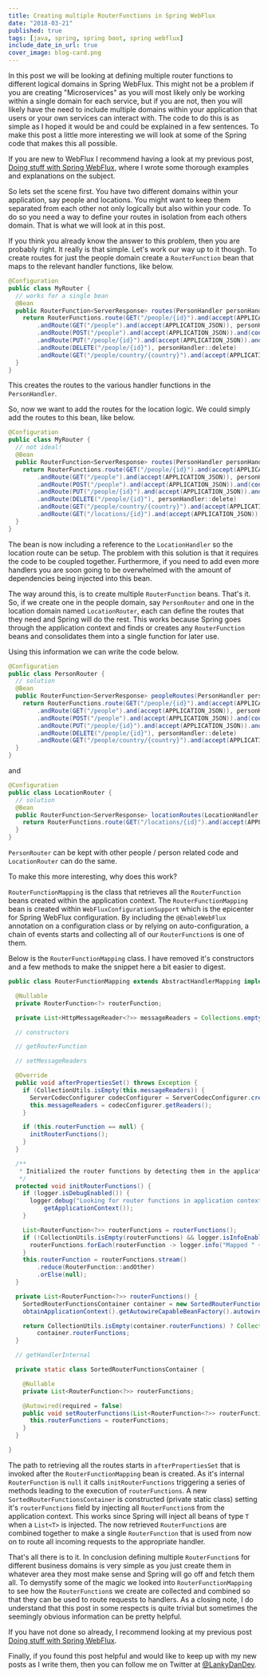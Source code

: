```yaml
---
title: Creating multiple RouterFunctions in Spring WebFlux
date: "2018-03-21"
published: true
tags: [java, spring, spring boot, spring webflux]
include_date_in_url: true
cover_image: blog-card.png
---
```


In this post we will be looking at defining multiple router functions to different logical domains in Spring WebFlux. This might not be a problem if you are creating "Microservices" as you will most likely only be working within a single domain for each service, but if you are not, then you will likely have the need to include multiple domains within your application that users or your own services can interact with. The code to do this is as simple as I hoped it would be and could be explained in a few sentences. To make this post a little more interesting we will look at some of the Spring code that makes this all possible.

If you are new to WebFlux I recommend having a look at my previous post, [Doing stuff with Spring WebFlux](https://lankydan.dev/2018/03/15/doing-stuff-with-spring-webflux/), where I wrote some thorough examples and explanations on the subject.

So lets set the scene first. You have two different domains within your application, say people and locations. You might want to keep them separated from each other not only logically but also within your code. To do so you need a way to define your routes in isolation from each others domain. That is what we will look at in this post.

If you think you already know the answer to this problem, then you are probably right. It really is that simple. Let's work our way up to it though. To create routes for just the people domain create a `RouterFunction` bean that maps to the relevant handler functions, like below.

```java
@Configuration
public class MyRouter {
  // works for a single bean
  @Bean
  public RouterFunction<ServerResponse> routes(PersonHandler personHandler) {
    return RouterFunctions.route(GET("/people/{id}").and(accept(APPLICATION_JSON)), personHandler::get)
        .andRoute(GET("/people").and(accept(APPLICATION_JSON)), personHandler::all)
        .andRoute(POST("/people").and(accept(APPLICATION_JSON)).and(contentType(APPLICATION_JSON)), personHandler::post)
        .andRoute(PUT("/people/{id}").and(accept(APPLICATION_JSON)).and(contentType(APPLICATION_JSON)), personHandler::put)
        .andRoute(DELETE("/people/{id}"), personHandler::delete)
        .andRoute(GET("/people/country/{country}").and(accept(APPLICATION_JSON)), personHandler::getByCountry);
  }
}
```

This creates the routes to the various handler functions in the `PersonHandler`.

So, now we want to add the routes for the location logic. We could simply add the routes to this bean, like below.

```java
@Configuration
public class MyRouter {
  // not ideal!
  @Bean
  public RouterFunction<ServerResponse> routes(PersonHandler personHandler, LocationHandler locationHandler) {
    return RouterFunctions.route(GET("/people/{id}").and(accept(APPLICATION_JSON)), personHandler::get)
        .andRoute(GET("/people").and(accept(APPLICATION_JSON)), personHandler::all)
        .andRoute(POST("/people").and(accept(APPLICATION_JSON)).and(contentType(APPLICATION_JSON)), personHandler::post)
        .andRoute(PUT("/people/{id}").and(accept(APPLICATION_JSON)).and(contentType(APPLICATION_JSON)), personHandler::put)
        .andRoute(DELETE("/people/{id}"), personHandler::delete)
        .andRoute(GET("/people/country/{country}").and(accept(APPLICATION_JSON)), personHandler::getByCountry)
        .andRoute(GET("/locations/{id}").and(accept(APPLICATION_JSON)), locationHandler::get);
  }
}
```

The bean is now including a reference to the `LocationHandler` so the location route can be setup. The problem with this solution is that it requires the code to be coupled together. Furthermore, if you need to add even more handlers you are soon going to be overwhelmed with the amount of dependencies being injected into this bean.

The way around this, is to create multiple `RouterFunction` beans. That's it. So, if we create one in the people domain, say `PersonRouter` and one in the location domain named `LocationRouter`, each can define the routes that they need and Spring will do the rest. This works because Spring goes through the application context and finds or creates any `RouterFunction` beans and consolidates them into a single function for later use.

Using this information we can write the code below.

```java
@Configuration
public class PersonRouter {
  // solution
  @Bean
  public RouterFunction<ServerResponse> peopleRoutes(PersonHandler personHandler) {
    return RouterFunctions.route(GET("/people/{id}").and(accept(APPLICATION_JSON)), personHandler::get)
        .andRoute(GET("/people").and(accept(APPLICATION_JSON)), personHandler::all)
        .andRoute(POST("/people").and(accept(APPLICATION_JSON)).and(contentType(APPLICATION_JSON)), personHandler::post)
        .andRoute(PUT("/people/{id}").and(accept(APPLICATION_JSON)).and(contentType(APPLICATION_JSON)), personHandler::put)
        .andRoute(DELETE("/people/{id}"), personHandler::delete)
        .andRoute(GET("/people/country/{country}").and(accept(APPLICATION_JSON)), personHandler::getByCountry);
  }
}
```

and

```java
@Configuration
public class LocationRouter {
  // solution
  @Bean
  public RouterFunction<ServerResponse> locationRoutes(LocationHandler locationHandler) {
    return RouterFunctions.route(GET("/locations/{id}").and(accept(APPLICATION_JSON)), locationHandler::get);
  }
}
```

`PersonRouter` can be kept with other people / person related code and `LocationRouter` can do the same.

To make this more interesting, why does this work?

`RouterFunctionMapping` is the class that retrieves all the `RouterFunction` beans created within the application context. The `RouterFunctionMapping` bean is created within `WebFluxConfigurationSupport` which is the epicenter for Spring WebFlux configuration. By including the `@EnableWebFlux` annotation on a configuration class or by relying on auto-configuration, a chain of events starts and collecting all of our `RouterFunction`s is one of them.

Below is the `RouterFunctionMapping` class. I have removed it's constructors and a few methods to make the snippet here a bit easier to digest.

```java
public class RouterFunctionMapping extends AbstractHandlerMapping implements InitializingBean {

  @Nullable
  private RouterFunction<?> routerFunction;

  private List<HttpMessageReader<?>> messageReaders = Collections.emptyList();

  // constructors

  // getRouterFunction

  // setMessageReaders

  @Override
  public void afterPropertiesSet() throws Exception {
    if (CollectionUtils.isEmpty(this.messageReaders)) {
      ServerCodecConfigurer codecConfigurer = ServerCodecConfigurer.create();
      this.messageReaders = codecConfigurer.getReaders();
    }

    if (this.routerFunction == null) {
      initRouterFunctions();
    }
  }

  /**
   * Initialized the router functions by detecting them in the application context.
   */
  protected void initRouterFunctions() {
    if (logger.isDebugEnabled()) {
      logger.debug("Looking for router functions in application context: " +
          getApplicationContext());
    }

    List<RouterFunction<?>> routerFunctions = routerFunctions();
    if (!CollectionUtils.isEmpty(routerFunctions) && logger.isInfoEnabled()) {
      routerFunctions.forEach(routerFunction -> logger.info("Mapped " + routerFunction));
    }
    this.routerFunction = routerFunctions.stream()
        .reduce(RouterFunction::andOther)
        .orElse(null);
  }

  private List<RouterFunction<?>> routerFunctions() {
    SortedRouterFunctionsContainer container = new SortedRouterFunctionsContainer();
    obtainApplicationContext().getAutowireCapableBeanFactory().autowireBean(container);

    return CollectionUtils.isEmpty(container.routerFunctions) ? Collections.emptyList() :
        container.routerFunctions;
  }

  // getHandlerInternal

  private static class SortedRouterFunctionsContainer {

    @Nullable
    private List<RouterFunction<?>> routerFunctions;

    @Autowired(required = false)
    public void setRouterFunctions(List<RouterFunction<?>> routerFunctions) {
      this.routerFunctions = routerFunctions;
    }
  }

}
```

The path to retrieving all the routes starts in `afterPropertiesSet` that is invoked after the `RouterFunctionMapping` bean is created. As it's internal `RouterFunction` is `null` it calls `initRouterFunctions` triggering a series of methods leading to the execution of `routerFunctions`. A new `SortedRouterFunctionsContainer` is constructed (private static class) setting it's `routerFunctions` field by injecting all `RouterFunction`s from the application context. This works since Spring will inject all beans of type `T` when a `List<T>` is injected. The now retrieved `RouterFunction`s are combined together to make a single `RouterFunction` that is used from now on to route all incoming requests to the appropriate handler.

That's all there is to it. In conclusion defining multiple `RouterFunction`s for different business domains is very simple as you just create them in whatever area they most make sense and Spring will go off and fetch them all. To demystify some of the magic we looked into `RouterFunctionMapping` to see how the `RouterFunction`s we create are collected and combined so that they can be used to route requests to handlers. As a closing note, I do understand that this post in some respects is quite trivial but sometimes the seemingly obvious information can be pretty helpful.

If you have not done so already, I recommend looking at my previous post [Doing stuff with Spring WebFlux](https://lankydan.dev/2018/03/15/doing-stuff-with-spring-webflux/).

Finally, if you found this post helpful and would like to keep up with my new posts as I write them, then you can follow me on Twitter at [@LankyDanDev](https://twitter.com/LankyDanDev).
